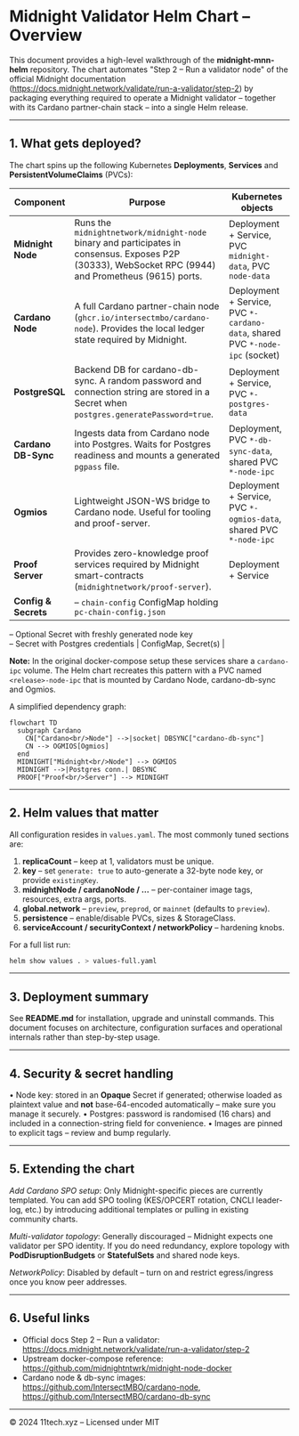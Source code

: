 # Midnight Validator Helm Chart – Overview

This document provides a high-level walkthrough of the **midnight-mnn-helm** repository.  The chart automates "Step 2 – Run a validator node" of the official Midnight documentation (https://docs.midnight.network/validate/run-a-validator/step-2) by packaging everything required to operate a Midnight validator – together with its Cardano partner-chain stack – into a single Helm release.

---

## 1. What gets deployed?

The chart spins up the following Kubernetes **Deployments**, **Services** and **PersistentVolumeClaims** (PVCs):

| Component | Purpose | Kubernetes objects |
|-----------|---------|--------------------|
| **Midnight Node** | Runs the `midnightnetwork/midnight-node` binary and participates in consensus.  Exposes P2P (30333), WebSocket RPC (9944) and Prometheus (9615) ports. | Deployment + Service, PVC `midnight-data`, PVC `node-data` |
| **Cardano Node** | A full Cardano partner-chain node (`ghcr.io/intersectmbo/cardano-node`).  Provides the local ledger state required by Midnight. | Deployment + Service, PVC `*-cardano-data`, shared PVC `*-node-ipc` (socket) |
| **PostgreSQL** | Backend DB for cardano-db-sync.  A random password and connection string are stored in a Secret when `postgres.generatePassword=true`. | Deployment + Service, PVC `*-postgres-data` |
| **Cardano DB-Sync** | Ingests data from Cardano node into Postgres.  Waits for Postgres readiness and mounts a generated `pgpass` file. | Deployment, PVC `*-db-sync-data`, shared PVC `*-node-ipc` |
| **Ogmios** | Lightweight JSON-WS bridge to Cardano node. Useful for tooling and proof-server. | Deployment + Service, PVC `*-ogmios-data`, shared PVC `*-node-ipc` |
| **Proof Server** | Provides zero-knowledge proof services required by Midnight smart-contracts (`midnightnetwork/proof-server`). | Deployment + Service |
| **Config & Secrets** | – `chain-config` ConfigMap holding `pc-chain-config.json`  
 – Optional Secret with freshly generated node key  
 – Secret with Postgres credentials | ConfigMap, Secret(s) |

**Note:** In the original docker-compose setup these services share a `cardano-ipc` volume.  The Helm chart recreates this pattern with a PVC named `<release>-node-ipc` that is mounted by Cardano Node, cardano-db-sync and Ogmios.

A simplified dependency graph:

```mermaid
flowchart TD
  subgraph Cardano
    CN["Cardano<br/>Node"] -->|socket| DBSYNC["cardano-db-sync"]
    CN --> OGMIOS[Ogmios]
  end
  MIDNIGHT["Midnight<br/>Node"] --> OGMIOS
  MIDNIGHT -->|Postgres conn.| DBSYNC
  PROOF["Proof<br/>Server"] --> MIDNIGHT
```

---

## 2. Helm values that matter

All configuration resides in `values.yaml`.  The most commonly tuned sections are:

1. **replicaCount** – keep at 1, validators must be unique.
2. **key** – set `generate: true` to auto-generate a 32-byte node key, or provide `existingKey`.
3. **midnightNode / cardanoNode / …** – per-container image tags, resources, extra args, ports.
4. **global.network** – `preview`, `preprod`, or `mainnet` (defaults to `preview`).
5. **persistence** – enable/disable PVCs, sizes & StorageClass.
6. **serviceAccount / securityContext / networkPolicy** – hardening knobs.

For a full list run:
```bash
helm show values . > values-full.yaml
```

---

## 3. Deployment summary
See **README.md** for installation, upgrade and uninstall commands.  This document focuses on architecture, configuration surfaces and operational internals rather than step-by-step usage.

---

## 4. Security & secret handling

• Node key: stored in an **Opaque** Secret if generated; otherwise loaded as plaintext value and **not** base-64-encoded automatically – make sure you manage it securely.
• Postgres: password is randomised (16 chars) and included in a connection-string field for convenience.
• Images are pinned to explicit tags – review and bump regularly.

---

## 5. Extending the chart

*Add Cardano SPO setup*:  Only Midnight-specific pieces are currently templated.  You can add SPO tooling (KES/OPCERT rotation, CNCLI leader-log, etc.) by introducing additional templates or pulling in existing community charts.

*Multi-validator topology*:  Generally discouraged – Midnight expects one validator per SPO identity.  If you do need redundancy, explore topology with **PodDisruptionBudgets** or **StatefulSets** and shared node keys.

*NetworkPolicy*:  Disabled by default – turn on and restrict egress/ingress once you know peer addresses.

---

## 6. Useful links

* Official docs Step 2 – Run a validator: <https://docs.midnight.network/validate/run-a-validator/step-2>
* Upstream docker-compose reference: <https://github.com/midnightntwrk/midnight-node-docker>
* Cardano node & db-sync images: <https://github.com/IntersectMBO/cardano-node>, <https://github.com/IntersectMBO/cardano-db-sync>

---

© 2024 11tech.xyz – Licensed under MIT 